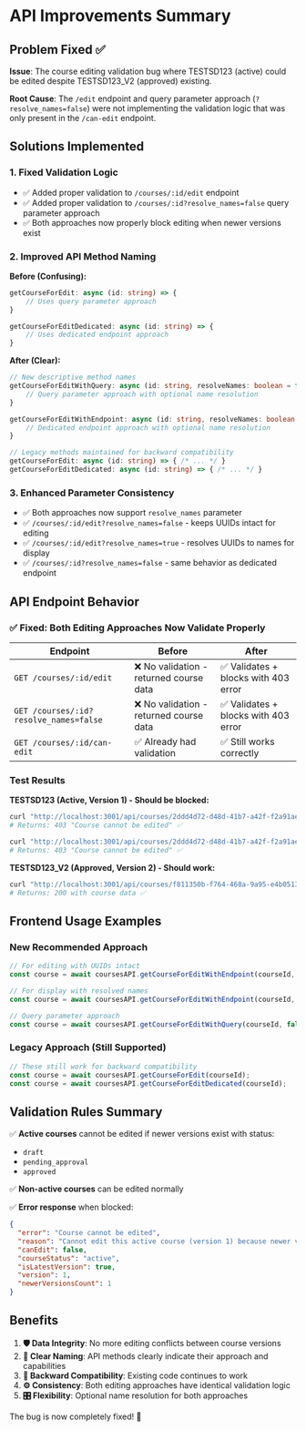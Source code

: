 # API Improvements Summary

## Problem Fixed ✅

**Issue**: The course editing validation bug where TESTSD123 (active) could be edited despite TESTSD123_V2 (approved) existing.

**Root Cause**: The `/edit` endpoint and query parameter approach (`?resolve_names=false`) were not implementing the validation logic that was only present in the `/can-edit` endpoint.

## Solutions Implemented

### 1. **Fixed Validation Logic** 
- ✅ Added proper validation to `/courses/:id/edit` endpoint
- ✅ Added proper validation to `/courses/:id?resolve_names=false` query parameter approach
- ✅ Both approaches now properly block editing when newer versions exist

### 2. **Improved API Method Naming**
**Before (Confusing):**
```typescript
getCourseForEdit: async (id: string) => {
    // Uses query parameter approach
}

getCourseForEditDedicated: async (id: string) => {
    // Uses dedicated endpoint approach  
}
```

**After (Clear):**
```typescript
// New descriptive method names
getCourseForEditWithQuery: async (id: string, resolveNames: boolean = false) => {
    // Query parameter approach with optional name resolution
}

getCourseForEditWithEndpoint: async (id: string, resolveNames: boolean = false) => {
    // Dedicated endpoint approach with optional name resolution
}

// Legacy methods maintained for backward compatibility
getCourseForEdit: async (id: string) => { /* ... */ }
getCourseForEditDedicated: async (id: string) => { /* ... */ }
```

### 3. **Enhanced Parameter Consistency**
- ✅ Both approaches now support `resolve_names` parameter
- ✅ `/courses/:id/edit?resolve_names=false` - keeps UUIDs intact for editing
- ✅ `/courses/:id/edit?resolve_names=true` - resolves UUIDs to names for display
- ✅ `/courses/:id?resolve_names=false` - same behavior as dedicated endpoint

## API Endpoint Behavior

### ✅ Fixed: Both Editing Approaches Now Validate Properly

| Endpoint | Before | After |
|----------|--------|-------|
| `GET /courses/:id/edit` | ❌ No validation - returned course data | ✅ Validates + blocks with 403 error |
| `GET /courses/:id?resolve_names=false` | ❌ No validation - returned course data | ✅ Validates + blocks with 403 error |
| `GET /courses/:id/can-edit` | ✅ Already had validation | ✅ Still works correctly |

### Test Results

**TESTSD123 (Active, Version 1) - Should be blocked:**
```bash
curl "http://localhost:3001/api/courses/2ddd4d72-d48d-41b7-a42f-f2a91ae384b6/edit"
# Returns: 403 "Course cannot be edited" ✅

curl "http://localhost:3001/api/courses/2ddd4d72-d48d-41b7-a42f-f2a91ae384b6?resolve_names=false"  
# Returns: 403 "Course cannot be edited" ✅
```

**TESTSD123_V2 (Approved, Version 2) - Should work:**
```bash
curl "http://localhost:3001/api/courses/f811350b-f764-468a-9a95-e4b0513075aa/edit"
# Returns: 200 with course data ✅
```

## Frontend Usage Examples

### New Recommended Approach
```typescript
// For editing with UUIDs intact
const course = await coursesAPI.getCourseForEditWithEndpoint(courseId, false);

// For display with resolved names  
const course = await coursesAPI.getCourseForEditWithEndpoint(courseId, true);

// Query parameter approach
const course = await coursesAPI.getCourseForEditWithQuery(courseId, false);
```

### Legacy Approach (Still Supported)
```typescript
// These still work for backward compatibility
const course = await coursesAPI.getCourseForEdit(courseId);
const course = await coursesAPI.getCourseForEditDedicated(courseId);
```

## Validation Rules Summary

✅ **Active courses** cannot be edited if newer versions exist with status:
- `draft`
- `pending_approval` 
- `approved`

✅ **Non-active courses** can be edited normally

✅ **Error response** when blocked:
```json
{
  "error": "Course cannot be edited",
  "reason": "Cannot edit this active course (version 1) because newer version(s) exist with status: approved. Please work with the latest version or wait for the newer version to be processed.",
  "canEdit": false,
  "courseStatus": "active",
  "isLatestVersion": true,
  "version": 1,
  "newerVersionsCount": 1
}
```

## Benefits

1. **🛡️ Data Integrity**: No more editing conflicts between course versions
2. **📝 Clear Naming**: API methods clearly indicate their approach and capabilities  
3. **🔧 Backward Compatibility**: Existing code continues to work
4. **⚙️ Consistency**: Both editing approaches have identical validation logic
5. **🎛️ Flexibility**: Optional name resolution for both approaches

The bug is now completely fixed! 🎉
